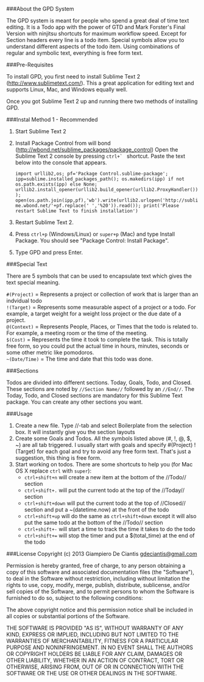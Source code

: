 ###About the GPD System

The GPD system is meant for people who spend a great deal of time text editing. It is a Todo app with the power of GTD and Mark Forster's Final Version with ninjitsu shortcuts for maximum workflow speed. Except for Section headers every line is a todo item. Special symbols allow you to understand different aspects of the todo item. Using combinations of regular and symbolic text, everything is free form text.  

###Pre-Requisites

To install GPD, you first need to install Sublime Text 2 (http://www.sublimetext.com/). This a great application for editing text and supports Linux, Mac, and Windows equally well. 

Once you got Sublime Text 2 up and running there two methods of installing GPD.

###Instal Method 1 - Recommended
1. Start Sublime Text 2
2. Install Package Control from will bond (http://wbond.net/sublime_packages/package_control)
Open the Sublime Text 2 console by pressing ``ctrl+` `` shortcut. Paste the text below into the console that appears.
	
	`import urllib2,os; pf='Package Control.sublime-package'; ipp=sublime.installed_packages_path(); os.makedirs(ipp) if not os.path.exists(ipp) else None; urllib2.install_opener(urllib2.build_opener(urllib2.ProxyHandler())); open(os.path.join(ipp,pf),'wb').write(urllib2.urlopen('http://sublime.wbond.net/'+pf.replace(' ','%20')).read()); print('Please restart Sublime Text to finish installation')`
	
3. Restart Sublime Text 2.
4. Press `ctrl+p` (Windows/Linux) or `super+p` (Mac) and type Install Package. You should see "Package Control: Install Package".
5. Type GPD and press Enter.

###Special Text

There are 5 symbols that can be used to encapsulate text which gives the text special meaning.

`#(Project)` = Represents a project or collection of work that is larger than an indvidual todo  
`!(Target)` = Represents some measurable aspect of a project or a todo. For example, a target weight for a weight loss project or the due date of a project.  
`@(Context)` = Represents People, Places, or Times that the todo is related to. For example, a meeting room or the time of the meeting.   
`$(Cost)` = Represents the time it took to complete the task. This is totally free form, so you could put the actual time in hours, minutes, seconds or some other metric like pomodoros.  
`~(Date/Time)` = The time and date that this todo was done.  

###Sections

Todos are divided into different sections. Today, Goals, Todo, and Closed. These sections are noted by `//Section Name//` followed by an `//End//`. The Today, Todo, and Closed sections are mandatory for this Sublime Text package. You can create any other sections you want.

###Usage
1. Create a new file. Type //-tab and select Boilerplate from the selection box. It will instantly give you the section layouts  
2. Create some Goals and Todos. All the symbols listed above (#, !, @, $, ~) are all tab triggered. I usually start with goals and specify #(Project) !(Target) for each goal and try to avoid any free form text. That's just a suggestion, this thing is free form.  
3. Start working on todos. There are some shortcuts to help you (for Mac OS X replace `ctrl` with `super`):
	* `ctrl+shift+n` will create a new item at the bottom of the //Todo// section
	* `ctrl+shift+.` will put the current todo at the top of the //Today// section
	* `ctrl+shift+down` will put the current todo at the top of //Closed// section and put a ~(datetime.now) at the front of the todo
	* `ctrl+shift+up` will do the same as `ctrl+shift+down` except it will also put the same todo at the bottom of the //Todo// section
	* `ctrl+shift+-` will start a time to track the time it takes to do the todo
	* `ctrl+shift+=` will stop the timer and put a $(total_time) at the end of the todo


###License
Copyright (c) 2013 Giampiero De Ciantis <gdeciantis@gmail.com>

Permission is hereby granted, free of charge, to any person obtaining a copy of this software and associated documentation files (the "Software"), to deal in the Software without restriction, including without limitation the rights to use, copy, modify, merge, publish, distribute, sublicense, and/or sell copies of the Software, and to permit persons to whom the Software is furnished to do so, subject to the following conditions:

The above copyright notice and this permission notice shall be included in all copies or substantial portions of the Software.

THE SOFTWARE IS PROVIDED "AS IS", WITHOUT WARRANTY OF ANY KIND, EXPRESS OR IMPLIED, INCLUDING BUT NOT LIMITED TO THE WARRANTIES OF MERCHANTABILITY, FITNESS FOR A PARTICULAR PURPOSE AND NONINFRINGEMENT. IN NO EVENT SHALL THE AUTHORS OR COPYRIGHT HOLDERS BE LIABLE FOR ANY CLAIM, DAMAGES OR OTHER LIABILITY, WHETHER IN AN ACTION OF CONTRACT, TORT OR OTHERWISE, ARISING FROM, OUT OF OR IN CONNECTION WITH THE SOFTWARE OR THE USE OR OTHER DEALINGS IN THE SOFTWARE.
